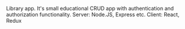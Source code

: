 Library app. It's small educational CRUD app with authentication and authorization functionality.
Server: Node.JS, Express etc.
Client: React, Redux